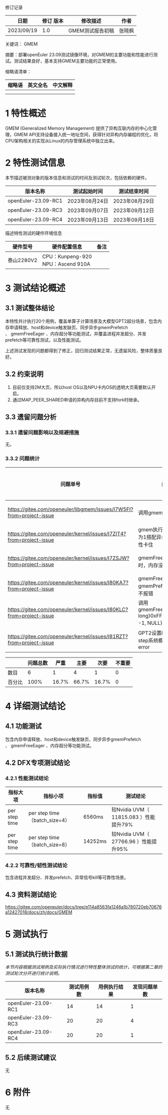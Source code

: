 修订记录

| 日期       | 修订   版本 | 修改描述         | 作者   |
| ---------- | ----------- | ---------------- | ------ |
| 2023/09/19 | 1.0         | GMEM测试报告初稿 | 张晓枫 |

关键词： GMEM

摘要：部署openEuler 23.09测试镜像环境，对GMEM的主要功能和性能进行测试。测试结果良好，基本支持GMEM主要功能的正常使用。 


缩略语清单：

| 缩略语 | 英文全名 | 中文解释 |
| ------ | -------- | -------- |
|        |          |          |
|        |          |          |

# 1     特性概述

GMEM (Generalized Memory Management) 提供了异构互联内存的中心化管理，GMEM API支持设备接入统一地址空间，获得针对异构内存编程的优化，将CPU架构相关的实现从Linux的内存管理系统中独立出来。

# 2     特性测试信息

本节描述被测对象的版本信息和测试的时间及测试轮次，包括依赖的硬件。

| 版本名称            | 测试起始时间   | 测试结束时间   |
| ------------------- | -------------- | -------------- |
| openEuler-23.09-RC1 | 2023年08月24日 | 2023年08月29日 |
| openEuler-23.09-RC3 | 2023年09月07日 | 2023年09月12日 |
| openEuler-23.09-RC4 | 2023年09月13日 | 2023年09月18日 |

描述特性测试的硬件环境信息

| 硬件型号   | 硬件配置信息                           | 备注 |
| ---------- | -------------------------------------- | ---- |
| 泰山2280V2 | CPU：Kunpeng-920 <br> NPU：Ascend 910A |      |

# 3     测试结论概述

## 3.1   测试整体结论

本特性共计执行20个用例，覆盖单算子计算场景及大模型GPT2超分场景，包含内存申请释放、host和device触发缺页、同步异步gmemPrefetch 、 gmemFreeEager 、内存超分等功能测试，并覆盖进程并发超分、并发prefetch等可靠性测试，以及性能测试。

上述测试发现的问题都得到了修正，回归测试结果正常，无遗留风险，整体质量良好。 

## 3.2   约束说明

1. 目前仅支持2M大页，所以host OS以及NPU卡内OS的透明大页需要默认开启。
2. 通过MAP_PEER_SHARED申请的异构内存目前不支持fork时继承。

## 3.3   遗留问题分析

### 3.3.1 遗留问题影响以及规避措施

无。

### 3.3.2 问题统计

| 问题单号                                                     | 问题描述                                                     | 当前状态 |
| ------------------------------------------------------------ | ------------------------------------------------------------ | -------- |
| https://gitee.com/openeuler/libgmem/issues/I7W5FI?from=project-issue | 调用gmemGetNumaId()失败                                      | 已解决   |
| https://gitee.com/openeuler/kernel/issues/I7ZIT4?from=project-issue | gmem执行矩阵乘，矩阵大小为1搭配异步prefetch会概率性卡住      | 已解决   |
| https://gitee.com/openeuler/kernel/issues/I7ZSJW?from=project-issue | gmemFreeEager的size为2时，内存没有解映射                     | 已解决   |
| https://gitee.com/openeuler/kernel/issues/I80KA7?from=project-issue | gmemFreeEager和gmemPrefetch部分异常参数不报错                | 已解决   |
| https://gitee.com/openeuler/kernel/issues/I80KLC?from=project-issue | 调用gmemFreeEager((unsigned long)0xFFFFFFFFFFFFFFFF, -1, NULL)，系统panic | 已解决   |
| https://gitee.com/openeuler/kernel/issues/I81RZT?from=project-issue | GPT2设置batch_size=4跑满step系统概率性panic或打印error       | 待解决   |



|        | 问题总数 | 严重  | 主要  | 次要  | 不重要 |
| ------ | -------- | ----- | ----- | ----- | ------ |
| 数目   | 6        | 1     | 4     | 1     | 0      |
| 百分比 | 100%     | 16.7% | 66.7% | 16.7% | 0      |

# 4 详细测试结论

## 4.1 功能测试
包含内存申请释放、host和device触发缺页、同步异步gmemPrefetch 、 gmemFreeEager 、内存超分等功能测试。

## 4.2 DFX专项测试结论

### 4.2.1 性能测试结论

| 指标大项      | 指标小项                      | 指标值  | 测试结论                               |
| ------------- | ----------------------------- | ------- | -------------------------------------- |
| per step time | per step time（batch_size=4） | 6560ms  | 较Nvidia UVM（ 11815.083 ）性能提升79% |
| per step time | per step time（batch_size=8） | 14252ms | 较Nvidia UVM（ 27766.96 ）性能提升95%  |

### 4.2.2 可靠性/韧性测试结论

包含进程并发超分、并发prefetch、异常信号kill等可靠性场景。

## 4.3 资料测试结论

https://gitee.com/openeuler/docs/tree/e114a8563fa1246a1b780720eb70676a12427018/docs/zh/docs/GMEM
# 5     测试执行

## 5.1   测试执行统计数据

*本节内容根据测试用例及实际执行情况进行特性整体测试的统计，可根据第二章的测试轮次分开进行统计说明。*

| 版本名称            | 测试用例数 | 用例执行结果 | 发现问题单数 |
| ------------------- | ---------- | ------------ | ------------ |
| openEuler-23.09-RC1 | 14         | 14           | 1            |
| openEuler-23.09-RC3 | 20         | 20           | 4            |
| openEuler-23.09-RC4 | 20         | 20           | 1            |



## 5.2   后续测试建议

无

# 6     附件

无

 



 

 